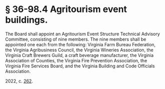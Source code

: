 # § 36-98.4 Agritourism event buildings.

<p>The Board shall appoint an Agritourism Event Structure Technical Advisory Committee, consisting of nine members. The nine members shall be appointed one each from the following: Virginia Farm Bureau Federation, the Virginia Agribusiness Council, the Virginia Wineries Association, the Virginia Craft Brewers Guild, a craft beverage manufacturer, the Virginia Association of Counties, the Virginia Fire Prevention Association, the Virginia Fire Services Board, and the Virginia Building and Code Officials Association.</p><p>2022, c. <a href='http://lis.virginia.gov/cgi-bin/legp604.exe?221+ful+CHAP0262'>262</a>.</p>